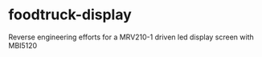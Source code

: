 # foodtruck-display
Reverse engineering efforts for a MRV210-1 driven led display screen with MBI5120
